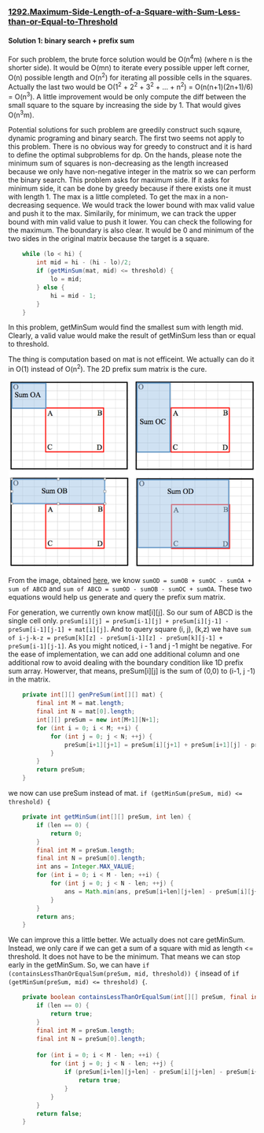 ### [1292.Maximum-Side-Length-of-a-Square-with-Sum-Less-than-or-Equal-to-Threshold](https://leetcode.com/problems/maximum-side-length-of-a-square-with-sum-less-than-or-equal-to-threshold/)

#### Solution 1: binary search + prefix sum

For such problem, the brute force solution would be O(n<sup>4</sup>m) (where n is the shorter side). It would be O(mn) to iterate every possible upper left corner, O(n) possible length and O(n<sup>2</sup>) for iterating all possible cells in the squares. Actually the last two would be O(1<sup>2</sup> + 2<sup>2</sup> + 3<sup>2</sup> + ... + n<sup>2</sup>) = O(n(n+1)(2n+1)/6) = O(n<sup>3</sup>). A little improvement would be only compute the diff between the small square to the square by increasing the side by 1. That would gives O(n<sup>3</sup>m).

Potential solutions for such problem are greedily construct such sqaure, dynamic programing and binary search. The first two seems not apply to this problem. There is no obvious way for greedy to construct and it is hard to define the optimal subproblems for dp. On the hands, please note the minimum sum of squares is non-decreasing as the length increased because we only have non-negative integer in the matrix so we can perform the binary search. This problem asks for maximum side. If it asks for minimum side, it can be done by greedy because if there exists one it must with length 1. The max is a little completed. To get the max in a non-decreasing sequence. We would track the lower bound with max valid value and push it to the max. Similarily, for minimum, we can track the upper bound with min valid value to push it lower. You can check the following for the maximum. The boundary is also clear. It would be 0 and minimum of the two sides in the original matrix because the target is a square.

```java
    while (lo < hi) {
        int mid = hi - (hi - lo)/2;
        if (getMinSum(mat, mid) <= threshold) {
            lo = mid;
        } else {
            hi = mid - 1;
        }
    }
```

In this problem, getMinSum would find the smallest sum with length mid. Clearly, a valid value would make the result of getMinSum less than or equal to threshold.

The thing is computation based on mat is not efficeint. We actually can do it in O(1) instead of O(n<sup>2</sup>). The 2D prefix sum matrix is the cure.

![prefix_sum_array](image/prefix_sum_matrix.png)

From the image, obtained [here](http://www.ardendertat.com/2011/09/20/programming-interview-questions-2-matrix-region-sum/), we know `sumOD = sumOB + sumOC - sumOA + sum of ABCD` and `sum of ABCD = sumOD - sumOB - sumOC + sumOA`. These two equations would help us generate and query the prefix sum matrix.

For generation, we currently own know mat[i][j]. So our sum of ABCD is the single cell only. `preSum[i][j] = preSum[i-1][j] + preSum[i][j-1] - preSum[i-1][j-1] + mat[i][j]`. And to query square (i, j), (k,z) we have `sum of i-j-k-z = preSum[k][z] - preSum[i-1][z] - preSum[k][j-1] + preSum[i-1][j-1]`. As you might noticed, i - 1 and j -1 might be negative. For the ease of implementation, we can add one additional column and one additional row to avoid dealing with the boundary condition like 1D prefix sum array. Howerver, that means, preSum[i][j] is the sum of (0,0) to (i-1, j -1) in the matrix. 

```java
    private int[][] genPreSum(int[][] mat) {
        final int M = mat.length;
        final int N = mat[0].length;
        int[][] preSum = new int[M+1][N+1];
        for (int i = 0; i < M; ++i) {
            for (int j = 0; j < N; ++j) {
                preSum[i+1][j+1] = preSum[i][j+1] + preSum[i+1][j] - preSum[i][j] + mat[i][j];
            }
        }
        return preSum;
    }
```

we now can use preSum instead of mat. `if (getMinSum(preSum, mid) <= threshold) {`

```java
    private int getMinSum(int[][] preSum, int len) {
        if (len == 0) {
            return 0; 
        }
        final int M = preSum.length;
        final int N = preSum[0].length;
        int ans = Integer.MAX_VALUE;
        for (int i = 0; i < M - len; ++i) {
            for (int j = 0; j < N - len; ++j) {
                ans = Math.min(ans, preSum[i+len][j+len] - preSum[i][j+len] - preSum[i+len][j] + preSum[i][j]);
            }
        }
        return ans;
    }
```

We can improve this a little better. We actually does not care getMinSum. Instead, we only care if we can get a sum of a square with mid as length <= threshold. It does not have to be the minimum. That means we can stop early in the getMinSum. So, we can have   `if (containsLessThanOrEqualSum(preSum, mid, threshold)) {` insead of `if (getMinSum(preSum, mid) <= threshold) {`.

```java
    private boolean containsLessThanOrEqualSum(int[][] preSum, final int len, final int threshold) {
        if (len == 0) {
            return true; 
        }
        final int M = preSum.length;
        final int N = preSum[0].length;

        for (int i = 0; i < M - len; ++i) {
            for (int j = 0; j < N - len; ++j) {
                if (preSum[i+len][j+len] - preSum[i][j+len] - preSum[i+len][j] + preSum[i][j] <= threshold) {
                    return true;
                }
            }
        }
        return false;
    }
```